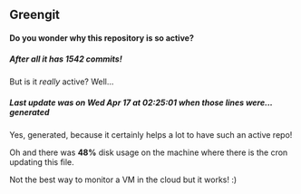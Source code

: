 ## Greengit

#### Do you wonder why this repository is so active?

##### After all it has 1542 commits!

But is it *really* active? Well...

##### Last update was on Wed Apr 17 at 02:25:01 when those lines were... generated

Yes, generated, because it certainly helps a lot to have such an active repo!

Oh and there was **48%** disk usage on the machine
where there is the cron updating this file.

Not the best way to monitor a VM in the cloud but it works! :)
